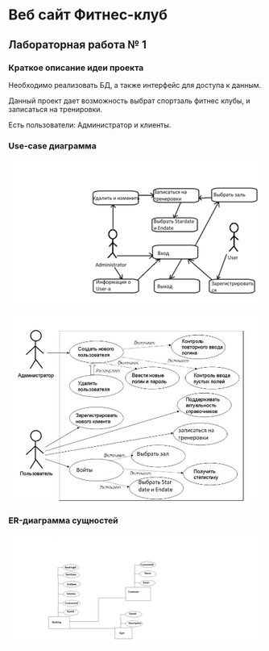 # Веб сайт Фитнес-клуб

## Лабораторная работа № 1

### Краткое описание идеи проекта

Необходимо реализовать БД, а также интерфейс для доступа к данным.


Данный проект дает возможность выбрат спортзаль фитнес клубы, и записаться на тренировки. 

Есть пользователи: Администратор и клиенты.

### Use-case диаграмма
![UserCases](./lab1/ob.png)

![Userbb](./lab1/bb.jpg)

### ER-диаграмма сущностей
![ER](./lab1/us.png)
